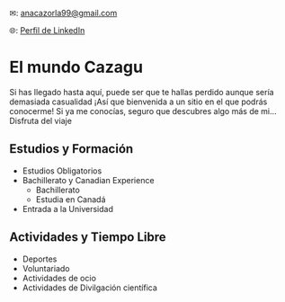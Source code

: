 ✉: <anacazorla99@gmail.com>


🌐: [Perfil de LinkedIn](https://www.linkedin.com/in/ana-cazorla-del-%C3%A1guila/ "LinkedIn de Ana")


# El mundo Cazagu

Si has llegado hasta aquí, puede ser que te hallas perdido aunque sería demasiada casualidad ¡Así que bienvenida a un sitio en el que podrás conocerme! Si ya me conocías, seguro que descubres algo más de mi... Disfruta del viaje

## Estudios y Formación 

+ Estudios Obligatorios
+ Bachillerato y Canadian Experience
  - Bachillerato
  - Estudia en Canadá
+ Entrada a la Universidad

## Actividades y Tiempo Libre

+ Deportes
+ Voluntariado
+ Actividades de ocio
+ Actividades de Divilgación científica
